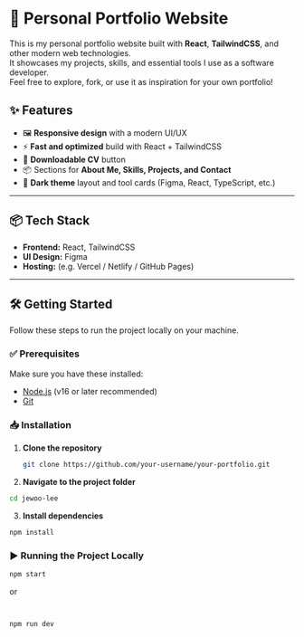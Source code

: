 # 🚀 Personal Portfolio Website

This is my personal portfolio website built with **React**, **TailwindCSS**, and other modern web technologies.  
It showcases my projects, skills, and essential tools I use as a software developer.  
Feel free to explore, fork, or use it as inspiration for your own portfolio!

## ✨ Features

- 🖼️ **Responsive design** with a modern UI/UX  
- ⚡ **Fast and optimized** build with React + TailwindCSS  
- 📄 **Downloadable CV** button  
- 📦 Sections for **About Me, Skills, Projects, and Contact**  
- 🎨 **Dark theme** layout and tool cards (Figma, React, TypeScript, etc.)

---

## 📦 Tech Stack

- **Frontend:** React, TailwindCSS
- **UI Design:** Figma
- **Hosting:** (e.g. Vercel / Netlify / GitHub Pages)

---

## 🛠️ Getting Started

Follow these steps to run the project locally on your machine.

### ✅ Prerequisites

Make sure you have these installed:
- [Node.js](https://nodejs.org/) (v16 or later recommended)
- [Git](https://git-scm.com/)

### 📥 Installation

1. **Clone the repository**
   ```bash
   git clone https://github.com/your-username/your-portfolio.git
   ```
2. **Navigate to the project folder**
  ```bash
  cd jewoo-lee
  ```
3. **Install dependencies**
  ```bash
  npm install
  ```

### ▶️ Running the Project Locally
```bash
npm start
```
or
```bash


npm run dev
```
